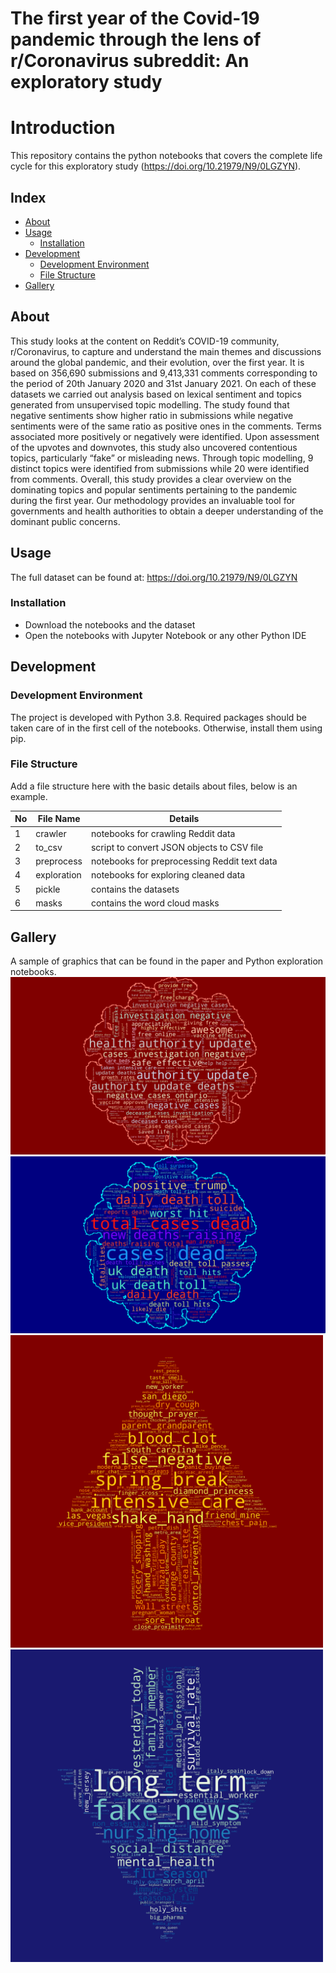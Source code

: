 # The first year of the Covid-19 pandemic through the lens of r/Coronavirus subreddit: An exploratory study

# Introduction
This repository contains the python notebooks that covers the complete life cycle for this exploratory study (https://doi.org/10.21979/N9/0LGZYN).

## Index

- [About](#about)
- [Usage](#usage)
  - [Installation](#installation)
- [Development](#development)
  - [Development Environment](#development-environment)
  - [File Structure](#file-structure)
- [Gallery](#gallery)

## About
This study looks at the content on Reddit’s COVID-19 community, r/Coronavirus, to capture and understand the main themes and discussions around the global pandemic, and their evolution, over the first year. It is based on 356,690 submissions and 9,413,331 comments corresponding to the period of 20th January 2020 and 31st January 2021. On each of these datasets we carried out analysis based on lexical sentiment and topics generated from unsupervised topic modelling. The study found that negative sentiments show higher ratio in submissions while negative sentiments were of the same ratio as positive ones in the comments. Terms associated more positively or negatively were identified. Upon assessment of the upvotes and downvotes, this study also uncovered contentious topics, particularly “fake” or misleading news. Through topic modelling, 9 distinct topics were identified from submissions while 20 were identified from comments. Overall, this study provides a clear overview on the dominating topics and popular sentiments pertaining to the pandemic during the first year. Our methodology provides an invaluable tool for governments and health authorities to obtain a deeper understanding of the dominant public concerns.

## Usage
The full dataset can be found at: https://doi.org/10.21979/N9/0LGZYN

### Installation
- Download the notebooks and the dataset
- Open the notebooks with Jupyter Notebook or any other Python IDE

## Development

### Development Environment
The project is developed with Python 3.8.
Required packages should be taken care of in the first cell of the notebooks. Otherwise, install them using pip.

### File Structure
Add a file structure here with the basic details about files, below is an example.

| No | File Name | Details 
|----|------------|-------|
| 1  | crawler | notebooks for crawling Reddit data
| 2  | to_csv  | script to convert JSON objects to CSV file
| 3  | preprocess | notebooks for preprocessing Reddit text data
| 4  | exploration | notebooks for exploring cleaned data
| 5  | pickle | contains the datasets
| 6  | masks | contains the word cloud masks

##  Gallery
A sample of graphics that can be found in the paper and Python exploration notebooks.
<img src="visualisations/wordcloud_sub_positive_WFLO.png">
<img src="visualisations/wordcloud_sub_negative_WFLO.png">
<img src="visualisations/wordcloud_com_upvote.png" width="500">
<img src="visualisations/wordcloud_com_downvote.png" width="500">
